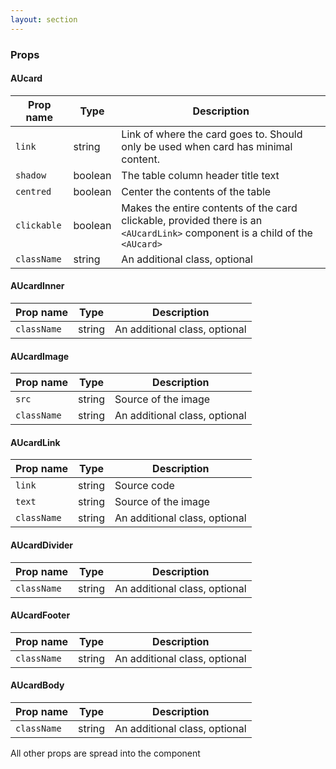 ```yaml
---
layout: section
---
```


### Props


#### AUcard

| Prop name     | Type        | Description |
| --------------| ----------- | ----------- |
| `link`        | string      | Link of where the card goes to. Should only be used when card has minimal content. |
| `shadow`      | boolean     | The table column header title text |
| `centred`     | boolean     | Center the contents of the table |
| `clickable`   | boolean     | Makes the entire contents of the card clickable, provided there is an `<AUcardLink>` component is a child of the `<AUcard>` |
| `className`         | string     | An additional class, optional |



#### AUcardInner

| Prop name   | Type        | Description |
| ----------- | ----------- | ----------- |
| `className`        | string     | An additional class, optional |



#### AUcardImage

| Prop name    | Type       | Description |
| ------------ | ---------- | ----------- |
| `src`        | string     | Source of the image |
| `className`  | string     | An additional class, optional |


#### AUcardLink

| Prop name    | Type       | Description |
| ------------ | ---------- | ----------- |
| `link`       | string     | Source code |
| `text`       | string     | Source of the image |
| `className`  | string     | An additional class, optional |


#### AUcardDivider

| Prop name   | Type        | Description |
| ----------- | ----------- | ----------- |
| `className`        | string     | An additional class, optional |


#### AUcardFooter

| Prop name   | Type        | Description |
| ----------- | ----------- | ----------- |
| `className`        | string     | An additional class, optional |



#### AUcardBody

| Prop name   | Type        | Description |
| ----------- | ----------- | ----------- |
| `className`        | string     | An additional class, optional |


All other props are spread into the component
